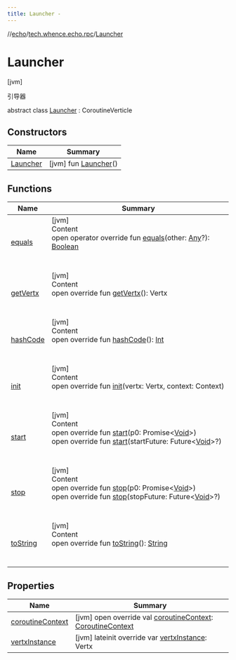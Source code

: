 ```yaml
---
title: Launcher -
---
```

//[echo](../../index.md)/[tech.whence.echo.rpc](../index.md)/[Launcher](index.md)



# Launcher  
 [jvm] 

引导器

abstract class [Launcher](index.md) : CoroutineVerticle   


## Constructors  
  
|  Name|  Summary| 
|---|---|
| [Launcher](-launcher.md)|  [jvm] fun [Launcher](-launcher.md)()   <br>


## Functions  
  
|  Name|  Summary| 
|---|---|
| [equals](../../tech.whence.echo.webclient.response.exception/-response-unrecognized-exception/index.md#kotlin/Any/equals/#kotlin.Any?/PointingToDeclaration/)| [jvm]  <br>Content  <br>open operator override fun [equals](../../tech.whence.echo.webclient.response.exception/-response-unrecognized-exception/index.md#kotlin/Any/equals/#kotlin.Any?/PointingToDeclaration/)(other: [Any](https://kotlinlang.org/api/latest/jvm/stdlib/kotlin/-any/index.html)?): [Boolean](https://kotlinlang.org/api/latest/jvm/stdlib/kotlin/-boolean/index.html)  <br><br><br>
| [getVertx](index.md#io.vertx.kotlin.coroutines/CoroutineVerticle/getVertx/#/PointingToDeclaration/)| [jvm]  <br>Content  <br>open override fun [getVertx](index.md#io.vertx.kotlin.coroutines/CoroutineVerticle/getVertx/#/PointingToDeclaration/)(): Vertx  <br><br><br>
| [hashCode](../../tech.whence.echo.webclient.response.exception/-response-unrecognized-exception/index.md#kotlin/Any/hashCode/#/PointingToDeclaration/)| [jvm]  <br>Content  <br>open override fun [hashCode](../../tech.whence.echo.webclient.response.exception/-response-unrecognized-exception/index.md#kotlin/Any/hashCode/#/PointingToDeclaration/)(): [Int](https://kotlinlang.org/api/latest/jvm/stdlib/kotlin/-int/index.html)  <br><br><br>
| [init](index.md#io.vertx.kotlin.coroutines/CoroutineVerticle/init/#io.vertx.core.Vertx#io.vertx.core.Context/PointingToDeclaration/)| [jvm]  <br>Content  <br>open override fun [init](index.md#io.vertx.kotlin.coroutines/CoroutineVerticle/init/#io.vertx.core.Vertx#io.vertx.core.Context/PointingToDeclaration/)(vertx: Vertx, context: Context)  <br><br><br>
| [start](index.md#io.vertx.core/Verticle/start/#io.vertx.core.Promise[java.lang.Void]/PointingToDeclaration/)| [jvm]  <br>Content  <br>open override fun [start](index.md#io.vertx.core/Verticle/start/#io.vertx.core.Promise[java.lang.Void]/PointingToDeclaration/)(p0: Promise<[Void](https://docs.oracle.com/javase/8/docs/api/java/lang/Void.html)>)  <br>open override fun [start](index.md#io.vertx.kotlin.coroutines/CoroutineVerticle/start/#io.vertx.core.Future[java.lang.Void]?/PointingToDeclaration/)(startFuture: Future<[Void](https://docs.oracle.com/javase/8/docs/api/java/lang/Void.html)>?)  <br><br><br>
| [stop](index.md#io.vertx.core/Verticle/stop/#io.vertx.core.Promise[java.lang.Void]/PointingToDeclaration/)| [jvm]  <br>Content  <br>open override fun [stop](index.md#io.vertx.core/Verticle/stop/#io.vertx.core.Promise[java.lang.Void]/PointingToDeclaration/)(p0: Promise<[Void](https://docs.oracle.com/javase/8/docs/api/java/lang/Void.html)>)  <br>open override fun [stop](index.md#io.vertx.kotlin.coroutines/CoroutineVerticle/stop/#io.vertx.core.Future[java.lang.Void]?/PointingToDeclaration/)(stopFuture: Future<[Void](https://docs.oracle.com/javase/8/docs/api/java/lang/Void.html)>?)  <br><br><br>
| [toString](../../tech.whence.echo.webclient.response.exception/-response-unrecognized-exception/index.md#kotlin/Any/toString/#/PointingToDeclaration/)| [jvm]  <br>Content  <br>open override fun [toString](../../tech.whence.echo.webclient.response.exception/-response-unrecognized-exception/index.md#kotlin/Any/toString/#/PointingToDeclaration/)(): [String](https://kotlinlang.org/api/latest/jvm/stdlib/kotlin/-string/index.html)  <br><br><br>


## Properties  
  
|  Name|  Summary| 
|---|---|
| [coroutineContext](index.md#tech.whence.echo.rpc/Launcher/coroutineContext/#/PointingToDeclaration/)|  [jvm] open override val [coroutineContext](index.md#tech.whence.echo.rpc/Launcher/coroutineContext/#/PointingToDeclaration/): [CoroutineContext](https://kotlinlang.org/api/latest/jvm/stdlib/kotlin.coroutines/-coroutine-context/index.html)   <br>
| [vertxInstance](index.md#tech.whence.echo.rpc/Launcher/vertxInstance/#/PointingToDeclaration/)|  [jvm] lateinit override var [vertxInstance](index.md#tech.whence.echo.rpc/Launcher/vertxInstance/#/PointingToDeclaration/): Vertx   <br>

